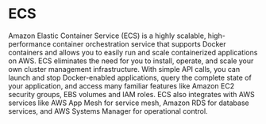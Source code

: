 # ECS

Amazon Elastic Container Service (ECS) is a highly scalable, high-performance container orchestration service that supports Docker containers and allows you to easily run and scale containerized applications on AWS. ECS eliminates the need for you to install, operate, and scale your own cluster management infrastructure. With simple API calls, you can launch and stop Docker-enabled applications, query the complete state of your application, and access many familiar features like Amazon EC2 security groups, EBS volumes and IAM roles. ECS also integrates with AWS services like AWS App Mesh for service mesh, Amazon RDS for database services, and AWS Systems Manager for operational control.